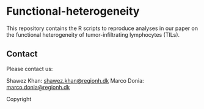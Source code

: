 # Functional-heterogeneity
This repository contains the R scripts to reproduce analyses in our paper on the functional heterogeneity of tumor-infiltrating lymphocytes (TILs). 
## Contact
Please contact us:

Shawez Khan: shawez.khan@regionh.dk
Marco Donia: marco.donia@regionh.dk

Copyright
